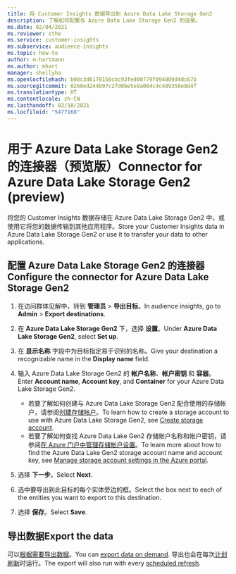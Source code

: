 ```yaml
---
title: 将 Customer Insights 数据导出到 Azure Data Lake Storage Gen2
description: 了解如何配置与 Azure Data Lake Storage Gen2 的连接。
ms.date: 02/04/2021
ms.reviewer: sthe
ms.service: customer-insights
ms.subservice: audience-insights
ms.topic: how-to
author: m-hartmann
ms.author: mhart
manager: shellyha
ms.openlocfilehash: b00c3d6178150cbc93fe800779f094809d4dc67b
ms.sourcegitcommit: 0260ed244b97c2fd0be5e9a084c4c489358e8d4f
ms.translationtype: HT
ms.contentlocale: zh-CN
ms.lasthandoff: 02/18/2021
ms.locfileid: "5477168"
---
```

# <a name="connector-for-azure-data-lake-storage-gen2-preview"></a><span data-ttu-id="ec5e8-103">用于 Azure Data Lake Storage Gen2 的连接器（预览版）</span><span class="sxs-lookup"><span data-stu-id="ec5e8-103">Connector for Azure Data Lake Storage Gen2 (preview)</span></span>

<span data-ttu-id="ec5e8-104">将您的 Customer Insights 数据存储在 Azure Data Lake Storage Gen2 中，或使用它将您的数据传输到其他应用程序。</span><span class="sxs-lookup"><span data-stu-id="ec5e8-104">Store your Customer Insights data in Azure Data Lake Storage Gen2 or use it to transfer your data to other applications.</span></span>

## <a name="configure-the-connector-for-azure-data-lake-storage-gen2"></a><span data-ttu-id="ec5e8-105">配置 Azure Data Lake Storage Gen2 的连接器</span><span class="sxs-lookup"><span data-stu-id="ec5e8-105">Configure the connector for Azure Data Lake Storage Gen2</span></span>

1. <span data-ttu-id="ec5e8-106">在访问群体见解中，转到 **管理员** > **导出目标**。</span><span class="sxs-lookup"><span data-stu-id="ec5e8-106">In audience insights, go to **Admin** > **Export destinations**.</span></span>

1. <span data-ttu-id="ec5e8-107">在 **Azure Data Lake Storage Gen2** 下，选择 **设置**。</span><span class="sxs-lookup"><span data-stu-id="ec5e8-107">Under **Azure Data Lake Storage Gen2**, select **Set up**.</span></span>

1. <span data-ttu-id="ec5e8-108">在 **显示名称** 字段中为目标指定易于识别的名称。</span><span class="sxs-lookup"><span data-stu-id="ec5e8-108">Give your destination a recognizable name in the **Display name** field.</span></span>

1. <span data-ttu-id="ec5e8-109">输入 Azure Data Lake Storage Gen2 的 **帐户名称**、**帐户密钥** 和 **容器**。</span><span class="sxs-lookup"><span data-stu-id="ec5e8-109">Enter **Account name**, **Account key**, and **Container** for your Azure Data Lake Storage Gen2.</span></span>
    - <span data-ttu-id="ec5e8-110">若要了解如何创建与 Azure Data Lake Storage Gen2 配合使用的存储帐户，请参阅[创建存储帐户](https://docs.microsoft.com/azure/storage/blobs/create-data-lake-storage-account)。</span><span class="sxs-lookup"><span data-stu-id="ec5e8-110">To learn how to create a storage account to use with Azure Data Lake Storage Gen2, see [Create storage account](https://docs.microsoft.com/azure/storage/blobs/create-data-lake-storage-account).</span></span> 
    - <span data-ttu-id="ec5e8-111">若要了解如何查找 Azure Data Lake Gen2 存储帐户名称和帐户密钥，请参阅[在 Azure 门户中管理存储帐户设置](https://docs.microsoft.com/azure/storage/common/storage-account-manage)。</span><span class="sxs-lookup"><span data-stu-id="ec5e8-111">To learn more about how to find the Azure Data Lake Gen2 storage account name and account key, see [Manage storage account settings in the Azure portal](https://docs.microsoft.com/azure/storage/common/storage-account-manage).</span></span>

1. <span data-ttu-id="ec5e8-112">选择 **下一步**。</span><span class="sxs-lookup"><span data-stu-id="ec5e8-112">Select **Next**.</span></span>

1. <span data-ttu-id="ec5e8-113">选中要导出到此目标的每个实体旁边的框。</span><span class="sxs-lookup"><span data-stu-id="ec5e8-113">Select the box next to each of the entities you want to export to this destination.</span></span>

1. <span data-ttu-id="ec5e8-114">选择 **保存**。</span><span class="sxs-lookup"><span data-stu-id="ec5e8-114">Select **Save**.</span></span>

## <a name="export-the-data"></a><span data-ttu-id="ec5e8-115">导出数据</span><span class="sxs-lookup"><span data-stu-id="ec5e8-115">Export the data</span></span>

<span data-ttu-id="ec5e8-116">可以[根据需要导出数据](export-destinations.md#export-data-on-demand)。</span><span class="sxs-lookup"><span data-stu-id="ec5e8-116">You can [export data on demand](export-destinations.md#export-data-on-demand).</span></span> <span data-ttu-id="ec5e8-117">导出也会在每次[计划刷新](system.md#schedule-tab)时运行。</span><span class="sxs-lookup"><span data-stu-id="ec5e8-117">The export will also run with every [scheduled refresh](system.md#schedule-tab).</span></span>
